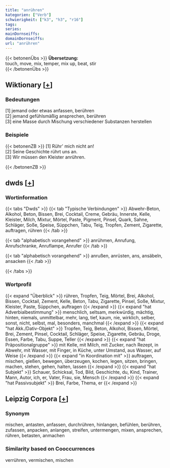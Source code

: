 ```yaml
---
title: "anrühren"
kategorien: ["Verb"]
schwierigkeit: ["k3", "h3", "r16"]
tags:
series:
mainDornseiffs:
domainDornseiffs:
url: "anrühren"
---
```


{{< betonenÜbs >}}
**Übersetzung:**  
touch, move, mix, temper, mix up, beat, stir  
{{< /betonenÜbs >}}

## Wiktionary [[+](https://de.wiktionary.org/wiki/anrühren)]

### Bedeutungen
[1] jemand oder etwas anfassen, berühren  
[2] jemand gefühlsmäßig ansprechen, berühren  
[3] eine Masse durch Mischung verschiedener Substanzen herstellen  

### Beispiele
{{< betonenZB >}}
[1] Rühr' mich nicht an!  
[2] Seine Geschichte rührt uns an.  
[3] Wir müssen den Kleister anrühren.  

{{< /betonenZB >}}


## dwds [[+](https://www.dwds.de/wb/anrühren)]

### Wortinformation
{{< tabs "Dwds" >}}
{{< tab "Typische Verbindungen" >}}
Abwehr-Beton, Alkohol, Beton, Bissen, Brei, Cocktail, Creme, Gebräu, Innerste, Kelle, Kleister, Milch, Mixtur, Mörtel, Paste, Pigment, Pinsel, Quark, Sahne, Schläger, Soße, Speise, Süppchen, Tabu, Teig, Tropfen, Zement, Zigarette, auftragen, rühren
{{< /tab >}}

{{< tab "alphabetisch vorangehend" >}}
anrühmen, Anrufung, Anrufschranke, Anruflampe, Anrufer
{{< /tab >}}

{{< tab "alphabetisch vorangehend" >}}
anrußen, anrüsten, ans, ansäbeln, ansacken
{{< /tab >}}

{{< /tabs >}}

### Wortprofil
{{< expand "Überblick" >}} rühren, Tropfen, Teig, Mörtel, Brei, Alkohol, Bissen, Cocktail, Zement, Kelle, Beton, Tabu, Zigarette, Pinsel, Soße, Mixtur, Kleister, Paste, Süppchen, auftragen {{< /expand >}}
{{< expand "hat Adverbialbestimmung" >}} menschlich, seltsam, merkwürdig, mächtig, hinten, niemals, unmittelbar, mehr, lang, tief, kaum, nie, wirklich, selber, sonst, nicht, selbst, mal, besonders, manchmal {{< /expand >}}
{{< expand "hat Akk./Dativ-Objekt" >}} Tropfen, Teig, Beton, Alkohol, Bissen, Mörtel, Brei, Zement, Pinsel, Cocktail, Schläger, Speise, Zigarette, Gebräu, Droge, Essen, Farbe, Tabu, Suppe, Teller {{< /expand >}}
{{< expand "hat Präpositionalgruppe" >}} mit Kelle, mit Milch, mit Zucker, nach Rezept, in Abwehr, mit Wasser, mit Finger, in Küche, unter Umstand, aus Wasser, auf Weise {{< /expand >}}
{{< expand "in Koordination mit" >}} auftragen, mischen, gießen, bewegen, überzeugen, kochen, legen, sitzen, bringen, machen, stehen, gehen, halten, lassen {{< /expand >}}
{{< expand "hat Subjekt" >}} Schauer, Schicksal, Tod, Bild, Geschichte, du, Kind, Trainer, Mann, Autor, ich, er, Vater, Frau, sie, Mensch {{< /expand >}}
{{< expand "hat Passivsubjekt" >}} Brei, Farbe, Thema, er {{< /expand >}}

## Leipzig Corpora [[+](https://corpora.uni-leipzig.de/en/res?word=anrühren&corpusId=deu_newscrawl-public_2018)]


### Synonym
mischen, antasten, anfassen, durchrühren, hinlangen, befühlen, berühren, zufassen, anpacken, anlangen, streifen, untermengen, mixen, ansprechen, rühren, betasten, anmachen


### Similarity based on Cooccurrences
verrühren, vermischen, mischen

